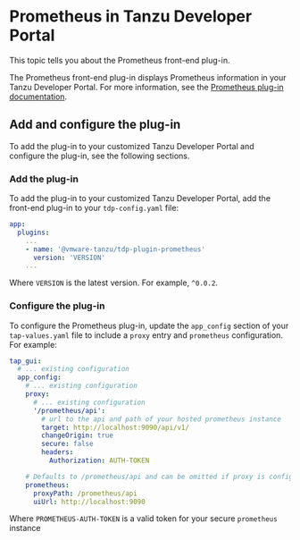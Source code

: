 # Prometheus in Tanzu Developer Portal

This topic tells you about the Prometheus front-end plug-in.

The Prometheus front-end plug-in displays Prometheus information in your Tanzu Developer Portal.
For more information, see the
[Prometheus plug-in documentation](https://github.com/RoadieHQ/roadie-backstage-plugins/tree/main/plugins/frontend/backstage-plugin-prometheus).

## <a id="add-and-configure"></a> Add and configure the plug-in

To add the plug-in to your customized Tanzu Developer Portal and configure the plug-in, see the
following sections.

### <a id="add-plug-in"></a> Add the plug-in

To add the plug-in to your customized Tanzu Developer Portal, add the front-end plug-in to your
`tdp-config.yaml` file:

```yaml
app:
  plugins:
    ...
    - name: '@vmware-tanzu/tdp-plugin-prometheus'
      version: 'VERSION'
    ...
```

Where `VERSION` is the latest version. For example, `^0.0.2`.

### <a id="configure-plug-in"></a> Configure the plug-in

To configure the Prometheus plug-in, update the `app_config` section of your `tap-values.yaml` file
to include a `proxy` entry and `prometheus` configuration. For example:

```yaml
tap_gui:
  # ... existing configuration
  app_config:
    # ... existing configuration
    proxy:
      # ... existing configuration
      '/prometheus/api':
        # url to the api and path of your hosted prometheus instance
        target: http://localhost:9090/api/v1/
        changeOrigin: true
        secure: false
        headers:
          Authorization: AUTH-TOKEN

    # Defaults to /prometheus/api and can be omitted if proxy is configured for that url
    prometheus:
      proxyPath: /prometheus/api
      uiUrl: http://localhost:9090
```

Where `PROMETHEUS-AUTH-TOKEN` is a valid token for your secure `prometheus` instance
